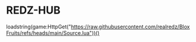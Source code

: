 # REDZ-HUB
loadstring(game:HttpGet("https://raw.githubusercontent.com/realredz/BloxFruits/refs/heads/main/Source.lua"))()
